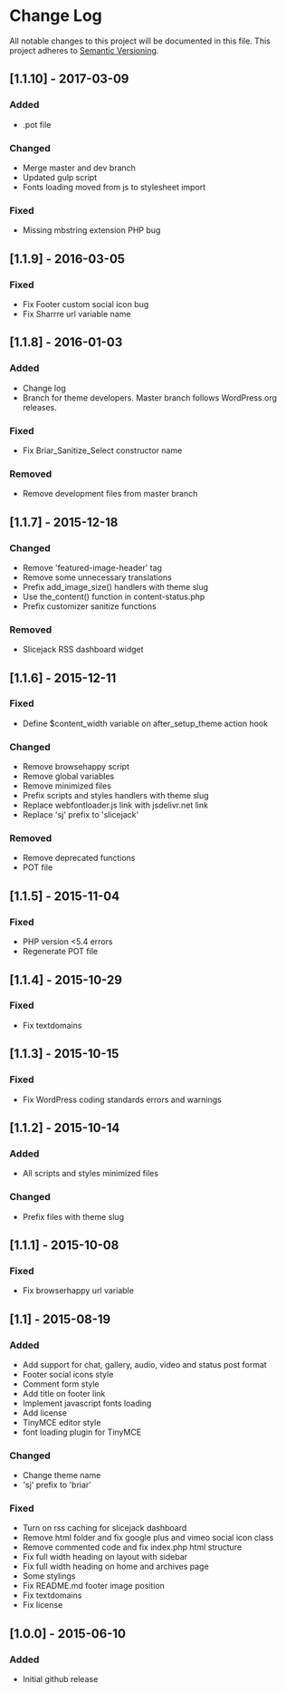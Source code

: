 # Change Log
All notable changes to this project will be documented in this file.
This project adheres to [Semantic Versioning](http://semver.org/).

## [1.1.10] - 2017-03-09
### Added
- .pot file

### Changed
- Merge master and dev branch
- Updated gulp script
- Fonts loading moved from js to stylesheet import

### Fixed
- Missing mbstring extension PHP bug

## [1.1.9] - 2016-03-05
### Fixed
- Fix Footer custom social icon bug
- Fix Sharrre url variable name

## [1.1.8] - 2016-01-03
### Added
- Change log
- Branch for theme developers. Master branch follows WordPress.org releases.

### Fixed
- Fix Briar_Sanitize_Select constructor name

### Removed
- Remove development files from master branch

## [1.1.7] - 2015-12-18
### Changed
- Remove 'featured-image-header' tag
- Remove some unnecessary translations
- Prefix add_image_size() handlers with theme slug
- Use the_content() function in content-status.php
- Prefix customizer sanitize functions

### Removed
- Slicejack RSS dashboard widget

## [1.1.6] - 2015-12-11
### Fixed
- Define $content_width variable on after_setup_theme action hook

### Changed
- Remove browsehappy script
- Remove global variables
- Remove minimized files
- Prefix scripts and styles handlers with theme slug
- Replace webfontloader.js link with jsdelivr.net link
- Replace 'sj' prefix to 'slicejack'

### Removed
- Remove deprecated functions
- POT file

## [1.1.5] - 2015-11-04
### Fixed
- PHP version <5.4 errors
- Regenerate POT file

## [1.1.4] - 2015-10-29
### Fixed
- Fix textdomains

## [1.1.3] - 2015-10-15
### Fixed
- Fix WordPress coding standards errors and warnings

## [1.1.2] - 2015-10-14
### Added
- All scripts and styles minimized files

### Changed
- Prefix files with theme slug

## [1.1.1] - 2015-10-08
### Fixed
- Fix browserhappy url variable

## [1.1] - 2015-08-19
### Added
- Add support for chat, gallery, audio, video and status post format
- Footer social icons style
- Comment form style
- Add title on footer link
- Implement javascript fonts loading
- Add license
- TinyMCE editor style
- font loading plugin for TinyMCE

### Changed
- Change theme name
- 'sj' prefix to 'briar'

### Fixed
- Turn on rss caching for slicejack dashboard
- Remove html folder and fix google plus and vimeo social icon class
- Remove commented code and fix index.php html structure
- Fix full width heading on layout with sidebar
- Fix full width heading on home and archives page
- Some stylings
- Fix README.md footer image position
- Fix textdomains
- Fix license

## [1.0.0] - 2015-06-10
### Added
- Initial github release